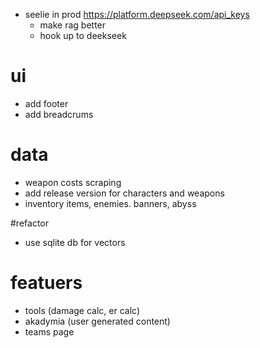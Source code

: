 
- seelie in prod https://platform.deepseek.com/api_keys
    - make rag better
    - hook up to deekseek

# ui
- add footer
- add breadcrums
 
# data
- weapon costs scraping
- add release version for characters and weapons
- inventory items, enemies. banners, abyss

#refactor
- use sqlite db for vectors

# featuers
- tools (damage calc, er calc)
- akadymia (user generated content)
- teams page